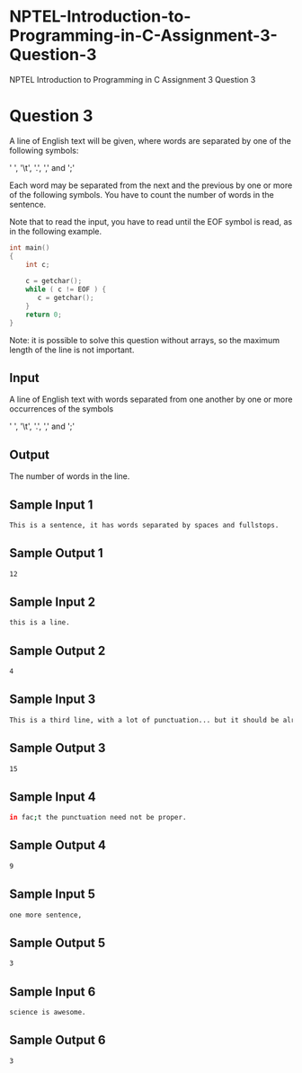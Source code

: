 # NPTEL-Introduction-to-Programming-in-C-Assignment-3-Question-3
NPTEL Introduction to Programming in C Assignment 3 Question 3

# Question 3
A line of English text will be given, where words are separated by one of the following symbols:

 ' ', '\t', '.', ',' and ';'

Each word may be separated from the next and the previous by one or more of the following symbols. You have to count the number of words in the sentence.

Note that to read the input, you have to read until the EOF symbol is read, as in the following example.
```c
int main()
{
    int c;
   
    c = getchar();
    while ( c != EOF ) {
       c = getchar();
    }
    return 0;
}
```

Note: it is possible to solve this question without arrays, so the maximum length of the line is not important.

Input
-----
A line of English text with words separated from one another by one or more occurrences of the symbols

 ' ', '\t', '.', ',' and ';'

Output
------
The number of words in the line.

Sample Input 1
------------
```sh
This is a sentence, it has words separated by spaces and fullstops.
```

Sample Output 1
-------------
```sh
12
```

Sample Input 2
------------
```sh
this is a line.
```

Sample Output 2
-------------
```sh
4
```

Sample Input 3
------------
```sh
This is a third line, with a lot of punctuation... but it should be alright.
```

Sample Output 3
-------------
```sh
15
```

Sample Input 4
------------
```sh
in fac;t the punctuation need not be proper.
```

Sample Output 4
-------------
```sh
9
```

Sample Input 5
------------
```sh
one more sentence,
```

Sample Output 5
-------------
```sh
3
```

Sample Input 6
------------
```sh
science is awesome.
```

Sample Output 6
-------------
```sh
3
```
